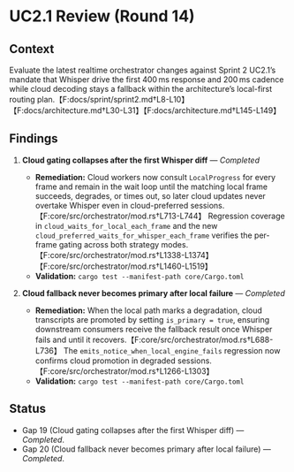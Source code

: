 # UC2.1 Review (Round 14)

## Context
Evaluate the latest realtime orchestrator changes against Sprint 2 UC2.1’s mandate that Whisper drive the first 400 ms response and 200 ms cadence while cloud decoding stays a fallback within the architecture’s local-first routing plan.【F:docs/sprint/sprint2.md†L8-L10】【F:docs/architecture.md†L30-L31】【F:docs/architecture.md†L145-L149】

## Findings

1. **Cloud gating collapses after the first Whisper diff** — *Completed*
   - **Remediation:** Cloud workers now consult `LocalProgress` for every frame and remain in the wait loop until the matching local frame succeeds, degrades, or times out, so later cloud updates never overtake Whisper even in cloud-preferred sessions.【F:core/src/orchestrator/mod.rs†L713-L744】 Regression coverage in `cloud_waits_for_local_each_frame` and the new `cloud_preferred_waits_for_whisper_each_frame` verifies the per-frame gating across both strategy modes.【F:core/src/orchestrator/mod.rs†L1338-L1374】【F:core/src/orchestrator/mod.rs†L1460-L1519】
   - **Validation:** `cargo test --manifest-path core/Cargo.toml`

2. **Cloud fallback never becomes primary after local failure** — *Completed*
   - **Remediation:** When the local path marks a degradation, cloud transcripts are promoted by setting `is_primary = true`, ensuring downstream consumers receive the fallback result once Whisper fails and until it recovers.【F:core/src/orchestrator/mod.rs†L688-L736】 The `emits_notice_when_local_engine_fails` regression now confirms cloud promotion in degraded sessions.【F:core/src/orchestrator/mod.rs†L1266-L1303】
   - **Validation:** `cargo test --manifest-path core/Cargo.toml`

## Status
- Gap 19 (Cloud gating collapses after the first Whisper diff) — *Completed*.
- Gap 20 (Cloud fallback never becomes primary after local failure) — *Completed*.
